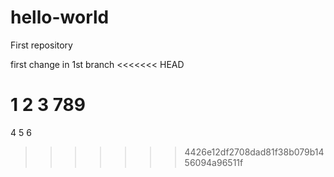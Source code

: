 # hello-world
First repository

first change in 1st branch
<<<<<<< HEAD

 1 2 3
789
=======
4 5 6
>>>>>>> 4426e12df2708dad81f38b079b1456094a96511f

